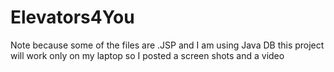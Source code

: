 # Elevators4You
Note because some of the files are .JSP and I am using Java DB this project will work only on my laptop so I posted a screen shots and a video 

